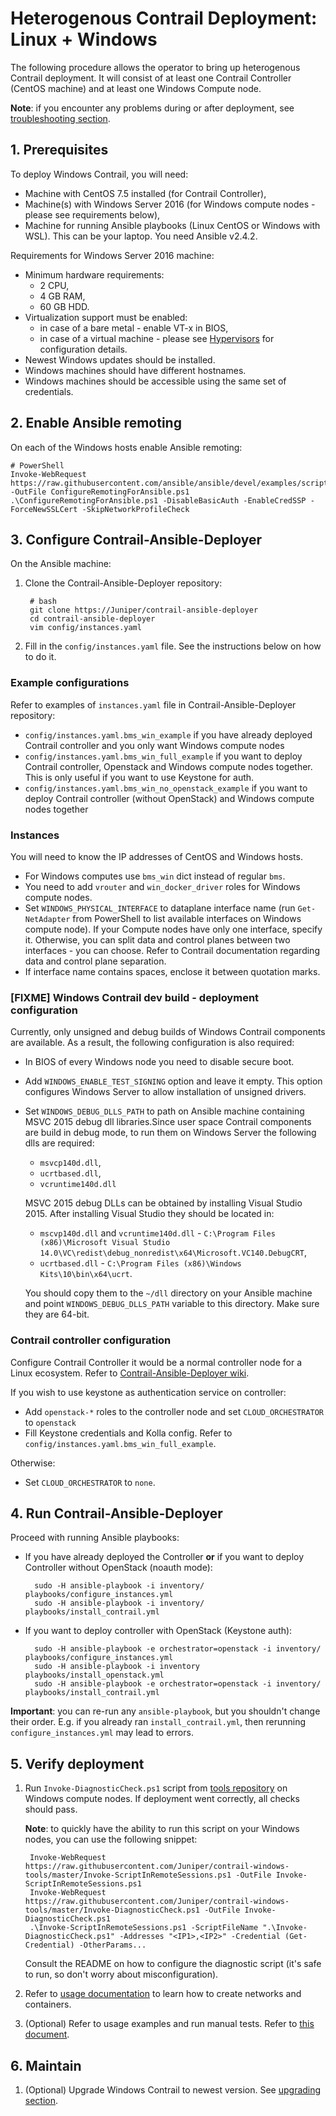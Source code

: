 # Heterogenous Contrail Deployment: Linux + Windows

The following procedure allows the operator to bring up heterogenous Contrail deployment. It will consist of at least
one Contrail Controller (CentOS machine) and at least one Windows Compute node.

**Note**: if you encounter any problems during or after deployment,
see [troubleshooting section](../Known_issues/Troubleshooting.md).

## 1. Prerequisites

To deploy Windows Contrail, you will need:

* Machine with CentOS 7.5 installed (for Contrail Controller),
* Machine(s) with Windows Server 2016 (for Windows compute nodes - please see requirements below),
* Machine for running Ansible playbooks (Linux CentOS or Windows with WSL). This can be your laptop.
You need Ansible v2.4.2.

Requirements for Windows Server 2016 machine:

* Minimum hardware requirements:
    * 2 CPU,
    * 4 GB RAM,
    * 60 GB HDD.
* Virtualization support must be enabled:
    * in case of a bare metal - enable VT-x in BIOS,
    * in case of a virtual machine - please see [Hypervisors](./hypervisors_configuration.md) for configuration details.
* Newest Windows updates should be installed.
* Windows machines should have different hostnames.
* Windows machines should be accessible using the same set of credentials.

## 2. Enable Ansible remoting

On each of the Windows hosts enable Ansible remoting:

    # PowerShell
    Invoke-WebRequest https://raw.githubusercontent.com/ansible/ansible/devel/examples/scripts/ConfigureRemotingForAnsible.ps1 -OutFile ConfigureRemotingForAnsible.ps1
    .\ConfigureRemotingForAnsible.ps1 -DisableBasicAuth -EnableCredSSP -ForceNewSSLCert -SkipNetworkProfileCheck

## 3. Configure Contrail-Ansible-Deployer

On the Ansible machine:

1. Clone the Contrail-Ansible-Deployer repository:

        # bash
        git clone https://Juniper/contrail-ansible-deployer
        cd contrail-ansible-deployer
        vim config/instances.yaml

1. Fill in the `config/instances.yaml` file. See the instructions below on how to do it.

### Example configurations

Refer to examples of `instances.yaml` file in Contrail-Ansible-Deployer repository:

* `config/instances.yaml.bms_win_example` if you have already deployed Contrail controller and you only want
    Windows compute nodes
* `config/instances.yaml.bms_win_full_example` if you want to deploy Contrail controller, Openstack and Windows
    compute nodes together. This is only useful if you want to use Keystone for auth.
* `config/instances.yaml.bms_win_no_openstack_example` if you want to deploy Contrail controller (without OpenStack)
    and Windows compute nodes together

### Instances

You will need to know the IP addresses of CentOS and Windows hosts.

* For Windows computes use `bms_win` dict instead of regular `bms`.
* You need to add `vrouter` and `win_docker_driver` roles for Windows compute nodes.
* Set `WINDOWS_PHYSICAL_INTERFACE` to dataplane interface name (run `Get-NetAdapter` from PowerShell to list available
    interfaces on Windows compute node). If your Compute nodes have only one interface, specify it. Otherwise, you
    can split data and control planes between two interfaces - you can choose. Refer to Contrail documentation
    regarding data and control plane separation.
* If interface name contains spaces, enclose it between quotation marks.

### [FIXME] Windows Contrail dev build - deployment configuration

Currently, only unsigned and debug builds of Windows Contrail components are available. As a result, the following
configuration is also required:

* In BIOS of every Windows node you need to disable secure boot.
* Add `WINDOWS_ENABLE_TEST_SIGNING` option and leave it empty. This option configures Windows Server to allow
    installation of unsigned drivers.
* Set `WINDOWS_DEBUG_DLLS_PATH` to path on Ansible machine containing MSVC 2015 debug dll libraries.Since user space
    Contrail components are build in debug mode, to run them on Windows Server the following dlls are required:
    * `msvcp140d.dll`,
    * `ucrtbased.dll`,
    * `vcruntime140d.dll`
    
    MSVC 2015 debug DLLs can be obtained by installing Visual Studio 2015. After installing Visual Studio they should
    be located in:

    * `mscvp140d.dll` and `vcruntime140d.dll` -
        `C:\Program Files (x86)\Microsoft Visual Studio 14.0\VC\redist\debug_nonredist\x64\Microsoft.VC140.DebugCRT`,
    * `ucrtbased.dll` - `C:\Program Files (x86)\Windows Kits\10\bin\x64\ucrt`.

    You should copy them to the `~/dll` directory on your Ansible machine and point `WINDOWS_DEBUG_DLLS_PATH`
    variable to this directory. Make sure they are 64-bit.

### Contrail controller configuration

Configure Contrail Controller it would be a normal controller node for a Linux ecosystem. Refer to
[Contrail-Ansible-Deployer wiki](https://github.com/Juniper/contrail-ansible-deployer/wiki).

If you wish to use keystone as authentication service on controller:

* Add `openstack-*` roles to the controller node and set `CLOUD_ORCHESTRATOR` to `openstack`
* Fill Keystone credentials and Kolla config. Refer to `config/instances.yaml.bms_win_full_example`.

Otherwise:

* Set `CLOUD_ORCHESTRATOR` to `none`.

## 4. Run Contrail-Ansible-Deployer

Proceed with running Ansible playbooks:

* If you have already deployed the Controller **or** if you want to deploy Controller without OpenStack (noauth mode):

        sudo -H ansible-playbook -i inventory/ playbooks/configure_instances.yml
        sudo -H ansible-playbook -i inventory/ playbooks/install_contrail.yml

* If you want to deploy controller with OpenStack (Keystone auth):

        sudo -H ansible-playbook -e orchestrator=openstack -i inventory/ playbooks/configure_instances.yml
        sudo -H ansible-playbook -i inventory playbooks/install_openstack.yml
        sudo -H ansible-playbook -e orchestrator=openstack -i inventory/ playbooks/install_contrail.yml

**Important**: you can re-run any `ansible-playbook`, but you shouldn't change their order. E.g. if you already ran
`install_contrail.yml`, then rerunning `configure_instances.yml` may lead to errors.

## 5. Verify deployment

1. Run `Invoke-DiagnosticCheck.ps1` script from [tools repository](https://github.com/Juniper/contrail-windows-tools)
    on Windows compute nodes. If deployment went correctly, all checks should pass.

    **Note**: to quickly have the ability to run this script on your Windows nodes, you can use the following snippet:
    
        Invoke-WebRequest  https://raw.githubusercontent.com/Juniper/contrail-windows-tools/master/Invoke-ScriptInRemoteSessions.ps1 -OutFile Invoke-ScriptInRemoteSessions.ps1
        Invoke-WebRequest  https://raw.githubusercontent.com/Juniper/contrail-windows-tools/master/Invoke-DiagnosticCheck.ps1 -OutFile Invoke-DiagnosticCheck.ps1
        .\Invoke-ScriptInRemoteSessions.ps1 -ScriptFileName ".\Invoke-DiagnosticCheck.ps1" -Addresses "<IP1>,<IP2>" -Credential (Get-Credential) -OtherParams...

    Consult the README on how to configure the diagnostic script (it's safe to run, so don't worry about
    misconfiguration).

1. Refer to [usage documentation](./usage.md) to learn how to create networks and containers.
1. (Optional) Refer to usage examples and run manual tests. Refer to [this document](./connection_scenarios.md).

## 6. Maintain

1. (Optional) Upgrade Windows Contrail to newest version. See [upgrading section](./upgrading.md).
